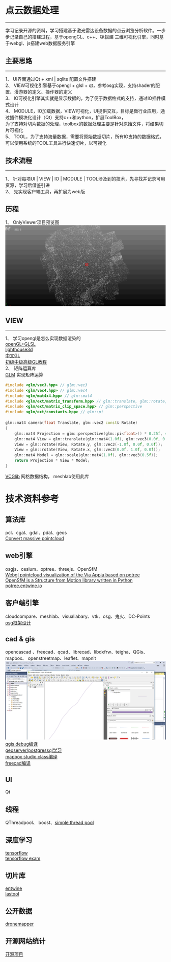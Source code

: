 # 点云数据处理  
--------------
学习记录开源的资料，学习搭建基于激光雷达设备数据的点云浏览分析软件。一步步记录自己的搭建过程，基于opengGL、c++、Qt搭建
三维可视化引擎，同时基于webgl、js搭建web数据服务引擎   
    
## 主要思路
--------------
1、 UI界面通过Qt + xml | sqlite 配置文件搭建  
2、 VIEW可视化引擎基于opengl + glsl + qt，参考osg实现，支持shader的配置、漫游器的定义、操作器的定义  
3、 IO可视化引擎其实就是显示数据的，为了便于数据格式的支持，通过IO插件模式设计   
4、 MODULE，IO加载数据，VIEW可视化，UI提供交互，目标是做行业应用，通过插件模块化设计（Qt）支持c++和python，扩展ToolBox，  
    为了支持对切片数据的处理，toolbox的数据处理主要是针对原始文件，将结果切片可视化  
5、 TOOL，为了支持海量数据，需要将原始数据切片，所有IO支持的数据格式，可以使用系统的TOOL工具进行快速切片，以可视化

## 技术流程
--------------------
1、 针对每项UI | VIEW | IO | MODULE | TOOL涉及到的技术，先寻找并记录可用资源，学习后借鉴引进  
2、 先实现客户端工具，再扩展为web版

## 历程
1、 OnlyViewer项目预览图   
![分页点云数据展示](screenshot/lod-cloud.gif)

## VIEW
----------------
1、 学习opengl是怎么实现数据渲染的   
[openGL+GLSL](https://github.com/McNopper/OpenGL)  
[lighthouse3d](http://www.lighthouse3d.com/tutorials/glsl-tutorial/glsl-core-tutorial-index/)  
[中文GL](http://www.noie.name/tutorials/)  
[初级中级高级GL教程](http://www.opengl-tutorial.org/)   
2、 矩阵运算库  
[GLM](https://github.com/g-truc/glm)  实现矩阵运算  
```cpp
#include <glm/vec3.hpp> // glm::vec3
#include <glm/vec4.hpp> // glm::vec4
#include <glm/mat4x4.hpp> // glm::mat4
#include <glm/ext/matrix_transform.hpp> // glm::translate, glm::rotate, glm::scale
#include <glm/ext/matrix_clip_space.hpp> // glm::perspective
#include <glm/ext/constants.hpp> // glm::pi

glm::mat4 camera(float Translate, glm::vec2 const& Rotate)
{
	glm::mat4 Projection = glm::perspective(glm::pi<float>() * 0.25f, 4.0f / 3.0f, 0.1f, 100.f);
	glm::mat4 View = glm::translate(glm::mat4(1.0f), glm::vec3(0.0f, 0.0f, -Translate));
	View = glm::rotate(View, Rotate.y, glm::vec3(-1.0f, 0.0f, 0.0f));
	View = glm::rotate(View, Rotate.x, glm::vec3(0.0f, 1.0f, 0.0f));
	glm::mat4 Model = glm::scale(glm::mat4(1.0f), glm::vec3(0.5f));
	return Projection * View * Model;
}
```
[VCGlib](https://github.com/cnr-isti-vclab/vcglib)  网格数据结构， meshlab使用此库   

# 技术资料参考
## 算法库
pcl、cgal、gdal、pdal、geos    
[Convert massive pointcloud](https://github.com/NLeSC/Massive-PotreeConverter)   
## web引擎 
osgjs、cesium、optree、threejs、OpenSfM   
[Webgl pointcloud visualization of the Via Appia based on potree](https://github.com/NLeSC/PattyVis)  
[OpenSfM is a Structure from Motion library written in Python](https://github.com/mapillary/OpenSfM/blob/master/README.md)  
[potree.entwine.io](https://github.com/connormanning/potree.entwine.io)  
## 客户端引擎
cloudcompare、meshlab、visualiabary、vtk、osg、鬼火、DC-Points    
[osg框架设计](https://stackedboxes.org/2010/05/05/osg-part-2-statesets/)  
## cad & gis 
opencascad 、freecad、qcad、librecad、libdxfrw、teigha、QGis、mapbox、 openstreetmap、leaflet、mapnit    
![qgis Debug编译展示](screenshot/qgisdebug.png)   
[qgis debug编译](doc/build-qgis.md)   
[geoserver/postgressql学习](doc/study-geoserver.md)   
[mapbox studio class编译](doc/build-mapboxstudio.md)  
[freecad编译](doc/build-freecad.md)   
## UI
Qt
## 线程  
QThreadpool、 boost、[simple thread pool](https://github.com/progschj/ThreadPool)  
## 深度学习
[tensorflow](https://github.com/tensorflow/tensorflow)  
[tensorflow exam](https://github.com/hzy46/Deep-Learning-21-Examples)  
## 切片库
[entwine](https://entwine.io/)  
[lastool](https://rapidlasso.com/)  
## 公开数据  
[dronemapper](https://dronemapper.com/sample_data)  
## 开源网站统计  
[开源项目](https://www.jianshu.com/p/1d864d29f6f4?tdsourcetag=s_pcqq_aiomsg)   


